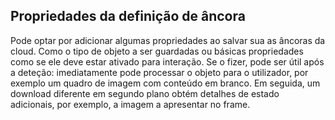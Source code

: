 ## <a name="setting-anchor-properties"></a>Propriedades da definição de âncora

Pode optar por adicionar algumas propriedades ao salvar sua as âncoras da cloud. Como o tipo de objeto a ser guardadas ou básicas propriedades como se ele deve estar ativado para interação. Se o fizer, pode ser útil após a deteção: imediatamente pode processar o objeto para o utilizador, por exemplo um quadro de imagem com conteúdo em branco. Em seguida, um download diferente em segundo plano obtém detalhes de estado adicionais, por exemplo, a imagem a apresentar no frame.
